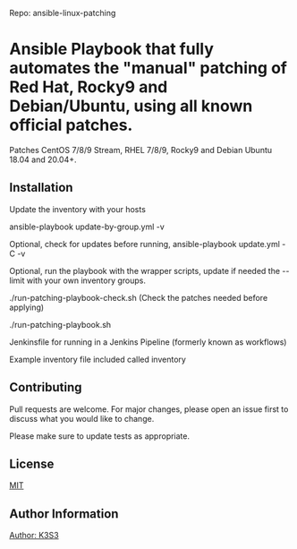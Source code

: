 Repo: ansible-linux-patching

# Ansible Playbook that fully automates the "manual" patching of Red Hat, Rocky9 and Debian/Ubuntu, using all known official patches.

Patches CentOS 7/8/9 Stream, RHEL 7/8/9, Rocky9 and Debian Ubuntu 18.04 and 20.04+.

## Installation

Update the inventory with your hosts

ansible-playbook update-by-group.yml -v

Optional, check for updates before running, ansible-playbook update.yml -C -v

Optional, run the playbook with the wrapper scripts, update if needed the --limit with your own inventory groups.

./run-patching-playbook-check.sh (Check the patches needed before applying)

./run-patching-playbook.sh

Jenkinsfile for running in a Jenkins Pipeline (formerly known as workflows)

Example inventory file included called inventory

## Contributing
Pull requests are welcome. For major changes, please open an issue first to discuss what you would like to change.

Please make sure to update tests as appropriate.

## License
[MIT](https://choosealicense.com/licenses/mit/)

## Author Information

[Author: K3S3](https://github.com/k3s3)
